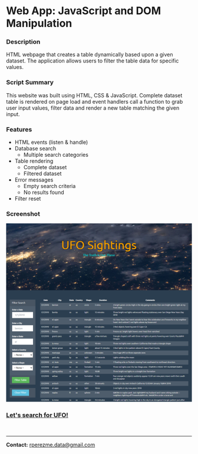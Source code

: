 # Web App: JavaScript and DOM Manipulation

### Description
HTML webpage that creates a table dynamically based upon a given dataset. The application allows users to filter the table data for specific values.


### Script Summary
This website was built using HTML, CSS & JavaScript. Complete dataset table is rendered on page load and event handlers call a function to grab user input values, filter data and render a new table matching the given input.


### Features

* HTML events (listen & handle)
* Database search
    * Multiple search categories
* Table rendering
    * Complete dataset
    * Filtered dataset
* Error messages
    * Empty search criteria
    * No results found
* Filter reset


### Screenshot
![WebApp_Screenshot](Screenshots/WebPage.png)

### [Let's search for UFO!](https://rperezme-data.github.io/Multiple-filter-table-rendering/UFO_Level_2/)
<br>

--- 

**Contact:** [rperezme.data@gmail.com](mailto:rperezme.data@gmail.com)
